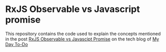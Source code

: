 # RxJS Observable vs Javascript promise

This repository contains the code used to explain the concepts mentioned in the post [RxJS Observable vs Javascipt Promise] on the tech blog of [My Day To-Do]

[RxJS Observable vs Javascipt Promise]:https://mydaytodo.com/rxjs-observables-vs-javascript-promise/
[My Day To-Do]:https://mydaytodo.com/blog/

